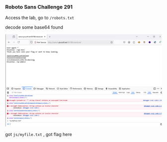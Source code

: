 ### Roboto Sans Challenge 291

Access the lab, go to `/robots.txt`

decode some base64 found

![alt text](image.png)

got `js/myfile.txt` , got flag here